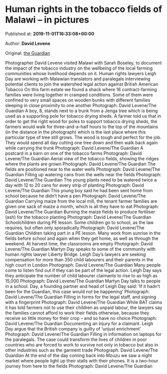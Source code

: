 
# Human rights in the tobacco fields of Malawi – in pictures

Published at: **2019-11-01T16:33:08+00:00**

Author: **David Levene**

Original: [the Guardian](https://www.theguardian.com/global-development/gallery/2019/nov/01/human-rights-in-the-tobacco-fields-of-malawi-in-pictures)

Photographer David Levene visited Malawi with Sarah Boseley, to document the impact of the tobacco industry on the wellbeing of the local farming communities whose livelihood depends on it. Human rights lawyers Leigh Day are working with Malawian translators and paralegals interviewing potential clients to join the watershed legal action against British American Tobacco
On this farm estate we found a shack where 16 contract-farming families were living together in cramped conditions. Some of them were confined to very small spaces on wooden bunks with different families sleeping in close proximity to one another
Photograph: David Levene/The Guardian
A boy, 8, stands next to a trunk from a Jenga tree which is being used as a supporting pole for tobacco drying sheds. A farmer told us that in order to get the right wood for poles to support tobacco drying sheds, the farmers would walk for three-and-a-half hours to the top of the mountains (in the distance in the photograph) which is the last place where this particular type of tree still grows. The wood is tough and perfect for the job. They would spend all day cutting one tree down and then walk back again while carrying the trunk
Photograph: David Levene/The Guardian
A postcard in a barn on one of the tobacco farms
Photograph: David Levene/The Guardian
Aerial view of the tobacco fields, showing the ridges where the plants are grown
Photograph: David Levene/The Guardian
The fields are positioned near to the water wells
Photograph: David Levene/The Guardian
Filling up watering cans from the wells near the fields
Photograph: David Levene/The Guardian
The young plants need to be watered twice a day with 12 to 20 cans for every strip of planting
Photograph: David Levene/The Guardian
This young boy said he had been sent home from school because he didn’t have a pen
Photograph: David Levene/The Guardian
Carrying maize from the local mill, the tenant farmer families are given one sack of maize a month, which is all they have to eat
Photograph: David Levene/The Guardian
Burning the maize fields to produce fertiliser (ash) for the tobacco planting
Photograph: David Levene/The Guardian
Schoolchildren during PE lesson. Some children go to school, as the law requires, but often only sporadically
Photograph: David Levene/The Guardian
Children taking part in a PE lesson. Many work from sunrise in the fields before school and again when they get home, as well as through the weekend. At harvest time, the classrooms are empty
Photograph: David Levene/The Guardian
Martyn Day speaks to some of the community with human rights lawyer Liberty Bridge. Leigh Day’s lawyers are seeking compensation for more than 350 child labourers and their parents in the high court in London
Photograph: David Levene/The Guardian
Many people come to listen find out if they can be part of the legal action. Leigh Day says they anticipate the number of child labourer claimants to rise to as high as 15,000
Photograph: David Levene/The Guardian
Martyn Day talks to people in a school. Day, a founding partner and head of Leigh Day said: ‘If it hadn’t been for the Guardian, this case would not be happening’
Photograph: David Levene/The Guardian
Filling in forms for the legal staff, and signing with a fingerprint
Photograph: David Levene/The Guardian
While BAT claims it has told farmers not to use their children as unpaid labour, the lawyers say the families cannot afford to work their fields otherwise, because they receive so little money for their crop – and so have no choice
Photograph: David Levene/The Guardian
Documenting an injury for a claimant. Leigh Day argue that the British company is guilty of ‘unjust enrichment’
Photograph: David Levene/The Guardian
Filling in information on laptops for the paralegals. The case could transform the lives of children in poor countries who are forced to work to survive not only in tobacco but also in other industries such as the garment trade
Photograph: David Levene/The Guardian
At the end of the day coming back into Mzuzu we saw a night market where people light up their stalls with their phones. It is a two-hour journey from here to the fields
Photograph: David Levene/The Guardian
